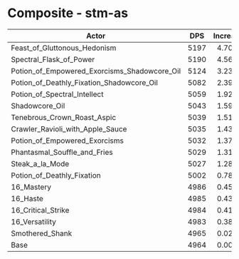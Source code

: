 # Composite - stm-as
| Actor | DPS | Increase |
|---|:---:|:---:|
|Feast_of_Gluttonous_Hedonism|5197|4.70%|
|Spectral_Flask_of_Power|5190|4.56%|
|Potion_of_Empowered_Exorcisms_Shadowcore_Oil|5124|3.23%|
|Potion_of_Deathly_Fixation_Shadowcore_Oil|5082|2.39%|
|Potion_of_Spectral_Intellect|5059|1.92%|
|Shadowcore_Oil|5043|1.59%|
|Tenebrous_Crown_Roast_Aspic|5039|1.51%|
|Crawler_Ravioli_with_Apple_Sauce|5035|1.43%|
|Potion_of_Empowered_Exorcisms|5032|1.37%|
|Phantasmal_Souffle_and_Fries|5029|1.31%|
|Steak_a_la_Mode|5027|1.28%|
|Potion_of_Deathly_Fixation|5002|0.78%|
|16_Mastery|4986|0.45%|
|16_Haste|4985|0.43%|
|16_Critical_Strike|4984|0.41%|
|16_Versatility|4983|0.38%|
|Smothered_Shank|4965|0.02%|
|Base|4964|0.00%|
